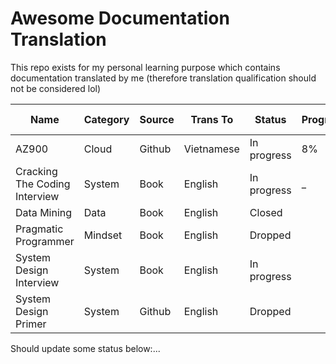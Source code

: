 # Awesome Documentation Translation

This repo exists for my personal learning purpose which contains documentation translated by me (therefore translation qualification should not be considered lol)

| Name                          | Category | Source | Trans To   | Status      | Progress | Go To |
| ----------------------------- | -------- | ------ | ---------- | ----------- | -------- | ----- |
| AZ900                         | Cloud    | Github | Vietnamese | In progress | 8%       |       |
| Cracking The Coding Interview | System   | Book   | English    | In progress | _        |       |
| Data Mining                   | Data     | Book   | English    | Closed      |          |       |
| Pragmatic Programmer          | Mindset  | Book   | English    | Dropped     |          |       |
| System Design Interview       | System   | Book   | English    | In progress |          |       |
| System Design Primer          | System   | Github | English    | Dropped     |          |       |

Should update some status below:...